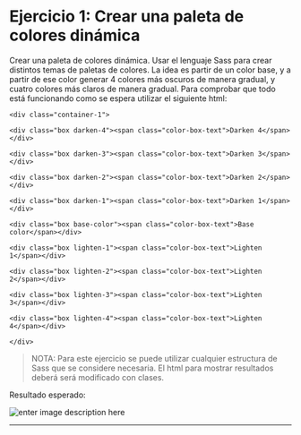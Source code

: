 # Ejercicio 1: Crear una paleta de colores dinámica

Crear una paleta de colores dinámica. Usar el lenguaje Sass para crear distintos temas de paletas de colores. La idea es partir de un color base, y a partir de ese color generar 4 colores más oscuros de manera gradual, y cuatro colores más claros de manera gradual. Para comprobar que todo está funcionando como se espera utilizar el siguiente html:

    <div class="container-1">

    <div class="box darken-4"><span class="color-box-text">Darken 4</span></div>

    <div class="box darken-3"><span class="color-box-text">Darken 3</span></div>

    <div class="box darken-2"><span class="color-box-text">Darken 2</span></div>

    <div class="box darken-1"><span class="color-box-text">Darken 1</span></div>

    <div class="box base-color"><span class="color-box-text">Base color</span></div>

    <div class="box lighten-1"><span class="color-box-text">Lighten 1</span></div>

    <div class="box lighten-2"><span class="color-box-text">Lighten 2</span></div>

    <div class="box lighten-3"><span class="color-box-text">Lighten 3</span></div>

    <div class="box lighten-4"><span class="color-box-text">Lighten 4</span></div>

    </div>

> NOTA: Para este ejercicio se puede utilizar cualquier estructura de Sass que se considere necesaria. El html para mostrar resultados deberá será modificado con clases.

Resultado esperado:

![enter image description here](https://placehold.co/300x200)

----
